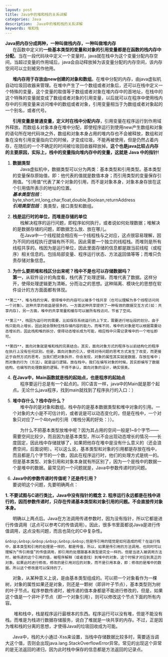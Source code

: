 ```yaml
---
layout: post
title: Java中的堆和栈的关系详解
categories: Java
description:  Java中的堆和栈的关系详解
keywords: 堆和栈
---
```


**Java把内存分成两种，一种叫做栈内存，一种叫做堆内存**   
&nbsp;&nbsp;&nbsp;&nbsp;&nbsp;&nbsp;在函数中定义的**一些基本类型的变量和对象的引用变量都是在函数的栈内存中分配**。当在一段代码块中定义一个变量时，java就在栈中为这个变量分配内存空间，当超过变量的作用域后，java会自动释放掉为该变量分配的内存空间，该内存空间可以立刻被另作他用。  

&nbsp;&nbsp;&nbsp;&nbsp;&nbsp;&nbsp;**堆内存用于存放由new创建的对象和数组**。在堆中分配的内存，由java虚拟机自动垃圾回收器来管理。在堆中产生了一个数组或者对象后，还可以在栈中定义一个特殊的变量，这个变量的取值等于数组或者对象在堆内存中的首地址，在栈中的这个特殊的变量就变成了数组或者对象的引用变量，以后就可以在程序中使用栈内存中的引用变量来访问堆中的数组或者对象，引用变量相当于为数组或者对象起的一个别名，或者代号。  

&nbsp;&nbsp;&nbsp;&nbsp;&nbsp;&nbsp;**引用变量是普通变量，定义时在栈中分配内存**，引用变量在程序运行到作用域外释放。而数组＆对象本身在堆中分配，即使程序运行到使用new产生数组和对象的语句所在地代码块之外，数组和对象本身占用的堆内存也不会被释放，数组和对象在没有引用变量指向它的时候，才变成垃圾，不能再被使用，但是仍然占着内存，在随后的一个不确定的时间被垃圾回收器释放掉。**这个也是java比较占内存的主要原因，实际上，栈中的变量指向堆内存中的变量，这就是 Java 中的指针!**  
  
 1. **数据类型**  
&nbsp;&nbsp;&nbsp;&nbsp;&nbsp;&nbsp;Java虚拟机中，数据类型可以分为两类：基本类型和引用类型。基本类型的变量保存原始值，即：他代表的值就是数值本身；而引用类型的变量保存引用值。“引用值”代表了某个对象的引用，而不是对象本身，对象本身存放在这个引用值所表示的地址的位置。  
***基本类型包括***：byte,short,int,long,char,float,double,Boolean,returnAddress  
***引用类型包括***：类类型，接口类型和数组。  

 2. **栈是运行时的单位，而堆是存储的单位**  
&nbsp;&nbsp;&nbsp;&nbsp;&nbsp;&nbsp;栈解决程序的运行问题，即程序如何执行，或者说如何处理数据；堆解决的是数据存储的问题，即数据怎么放、放在哪儿。  
&nbsp;&nbsp;&nbsp;&nbsp;&nbsp;&nbsp;在Java中一个线程就会相应有一个线程栈与之对应，这点很容易理解，因为不同的线程执行逻辑有所不同，因此需要一个独立的线程栈。而堆则是所有线程共享的。栈因为是运行单位，因此里面存储的信息都是跟当前线程（或程序）相关信息的。包括局部变量、程序运行状态、方法返回值等等；而堆只负责存储对象信息。  

 3.  **为什么要把堆和栈区分出来呢？栈中不是也可以存储数据吗？**  
   **第一**，从软件设计的角度看，栈代表了处理逻辑，而堆代表了数据。这样分开，使得处理逻辑更为清晰。分而治之的思想。这种隔离、模块化的思想在软件设计的方方面面都有体现。  

    **第二**，堆与栈的分离，使得堆中的内容可以被多个栈共享（也可以理解为多个线程访问同一个对象）。这种共享的收益是很多的。一方面这种共享提供了一种有效的数据交互方式(如：共享内存)，另一方面，堆中的共享常量和缓存可以被所有栈访问，节省了空间。  
    
    **第三**，栈因为运行时的需要，比如保存系统运行的上下文，需要进行地址段的划分。由于栈只能向上增长，因此就会限制住栈存储内容的能力。而堆不同，堆中的对象是可以根据需要动态增长的，因此栈和堆的拆分，使得动态增长成为可能，相应栈中只需记录堆中的一个地址即可。  
    
    **第四**，面向对象就是堆和栈的完美结合。其实，面向对象方式的程序与以前结构化的程序在执行上没有任何区别。但是，面向对象的引入，使得对待问题的思考方式发生了改变，而更接近于自然方式的思考。当我们把对象拆开，你会发现，对象的属性其实就是数据，存放在堆中；而对象的行为（方法），就是运行逻辑，放在栈中。我们在编写对象的时候，其实即编写了数据结构，也编写的处理数据的逻辑。不得不承认，面向对象的设计，确实很美。  
    

 4. **在Java中，Main函数就是栈的起始点，也是程序的起始点**  
 &nbsp;&nbsp;&nbsp;&nbsp;&nbsp;&nbsp;程序要运行总是有一个起点的。同C语言一样，java中的Main就是那个起点。无论什么java程序，找到main就找到了程序执行的入口：）  

 5. **堆中存什么？栈中存什么？**  
 &nbsp;&nbsp;&nbsp;&nbsp;&nbsp;&nbsp;堆中存的是对象和数组。栈中存的是基本数据类型和堆中对象的引用。一个对象的大小是不可估计的，或者说是可以动态变化的，但是在栈中，一个对象只对应了一个4btye的引用（堆栈分离的好处：））。  

    &nbsp;&nbsp;&nbsp;&nbsp;&nbsp;&nbsp;为什么不把基本类型放堆中呢？因为其占用的空间一般是1~8个字节——需要空间比较少，而且因为是基本类型，所以不会出现动态增长的情况——长度固定，因此栈中存储就够了，如果把他存在堆中是没有什么意义的（还会浪费空间，后面说明）。可以这么说，基本类型和对象的引用都是存放在栈中，而且都是几个字节的一个数，因此在程序运行时，他们的处理方式是统一的。但是基本类型、对象引用和对象本身就有所区别了，因为一个是栈中的数据一个是堆中的数据。最常见的一个问题就是，Java中参数传递时的问题。  
    

 6.  **Java中的参数传递时传值呢？还是传引用？**  
 要说明这个问题，先要明确两点：  

 **1. 不要试图与C进行类比，Java中没有指针的概念**
         **2. 程序运行永远都是在栈中进行的，因而参数传递时，只存在传递基本类型和对象引用的问题。不会直接传对象本身。**  

 &nbsp;&nbsp;&nbsp;&nbsp;&nbsp;&nbsp;明确以上两点后。Java在方法调用传递参数时，因为没有指针，所以它都是进行传值调用（这点可以参考C的传值调用）。因此，很多书里面都说Java是进行传值调用，这点没有问题，而且也简化的C中复杂性。  
 
    &nbsp;&nbsp;&nbsp;&nbsp;&nbsp;&nbsp;但是传引用的错觉是如何造成的呢？在运行栈中，基本类型和引用的处理是一样的，都是传值，所以，如果是传引用的方法调用，也同时可以理解为“传引用值”的传值调用，即引用的处理跟基本类型是完全一样的。但是当进入被调用方法时，被传递的这个引用的值，被程序解释（或者查找）到堆中的对象，这个时候才对应到真正的对象。如果此时进行修改，修改的是引用对应的对象，而不是引用本身，即：修改的是堆中的数据。所以这个修改是可以保持的了。  
  
  
   &nbsp;&nbsp;&nbsp;&nbsp;&nbsp;&nbsp;对象，从某种意义上说，是由基本类型组成的。可以把一个对象看作为一棵树，对象的属性如果还是对象，则还是一颗树（即非叶子节点），基本类型则为树的叶子节点。程序参数传递时，被传递的值本身都是不能进行修改的，但是，如果这个值是一个非叶子节点（即一个对象引用），则可以修改这个节点下面的所有内容。  
     
     
   &nbsp;&nbsp;&nbsp;&nbsp;&nbsp;&nbsp;&nbsp;堆和栈中，栈是程序运行最根本的东西。程序运行可以没有堆，但是不能没有栈。而堆是为栈进行数据存储服务，说白了堆就是一块共享的内存。不过，正是因为堆和栈的分离的思想，才使得Java的垃圾回收成为可能。  
   
 &nbsp;&nbsp;&nbsp;&nbsp;&nbsp;&nbsp;Java中，栈的大小通过-Xss来设置，当栈中存储数据比较多时，需要适当调大这个值，否则会出现java.lang.StackOverflowError异常。常见的出现这个异常的是无法返回的递归，因为此时栈中保存的信息都是方法返回的记录点。




